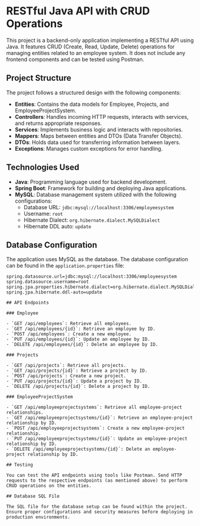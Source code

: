 # RESTful Java API with CRUD Operations

This project is a backend-only application implementing a RESTful API using Java. It features CRUD (Create, Read, Update, Delete) operations for managing entities related to an employee system. It does not include any frontend components and can be tested using Postman.

## Project Structure

The project follows a structured design with the following components:

- **Entities**: Contains the data models for Employee, Projects, and EmployeeProjectSystem.
- **Controllers**: Handles incoming HTTP requests, interacts with services, and returns appropriate responses.
- **Services**: Implements business logic and interacts with repositories.
- **Mappers**: Maps between entities and DTOs (Data Transfer Objects).
- **DTOs**: Holds data used for transferring information between layers.
- **Exceptions**: Manages custom exceptions for error handling.

## Technologies Used

- **Java**: Programming language used for backend development.
- **Spring Boot**: Framework for building and deploying Java applications.
- **MySQL**: Database management system utilized with the following configurations:
  - Database URL: `jdbc:mysql://localhost:3306/employeesystem`
  - Username: `root`
  - Hibernate Dialect: `org.hibernate.dialect.MySQLDialect`
  - Hibernate DDL auto: `update`

## Database Configuration

The application uses MySQL as the database. The database configuration can be found in the `application.properties` file:

```properties
spring.datasource.url=jdbc:mysql://localhost:3306/employeesystem
spring.datasource.username=root
spring.jpa.properties.hibernate.dialect=org.hibernate.dialect.MySQLDialect
spring.jpa.hibernate.ddl-auto=update

## API Endpoints

### Employee

- `GET /api/employees`: Retrieve all employees.
- `GET /api/employees/{id}`: Retrieve an employee by ID.
- `POST /api/employees`: Create a new employee.
- `PUT /api/employees/{id}`: Update an employee by ID.
- `DELETE /api/employees/{id}`: Delete an employee by ID.

### Projects

- `GET /api/projects`: Retrieve all projects.
- `GET /api/projects/{id}`: Retrieve a project by ID.
- `POST /api/projects`: Create a new project.
- `PUT /api/projects/{id}`: Update a project by ID.
- `DELETE /api/projects/{id}`: Delete a project by ID.

### EmployeeProjectSystem

- `GET /api/employeeprojectsystems`: Retrieve all employee-project relationships.
- `GET /api/employeeprojectsystems/{id}`: Retrieve an employee-project relationship by ID.
- `POST /api/employeeprojectsystems`: Create a new employee-project relationship.
- `PUT /api/employeeprojectsystems/{id}`: Update an employee-project relationship by ID.
- `DELETE /api/employeeprojectsystems/{id}`: Delete an employee-project relationship by ID.

## Testing

You can test the API endpoints using tools like Postman. Send HTTP requests to the respective endpoints (as mentioned above) to perform CRUD operations on the entities.

## Database SQL File

The SQL file for the database setup can be found within the project. Ensure proper configurations and security measures before deploying in production environments.


